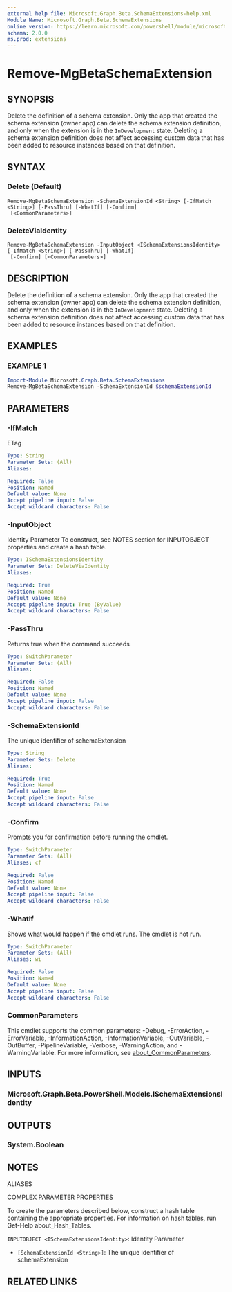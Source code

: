 ```yaml
---
external help file: Microsoft.Graph.Beta.SchemaExtensions-help.xml
Module Name: Microsoft.Graph.Beta.SchemaExtensions
online version: https://learn.microsoft.com/powershell/module/microsoft.graph.beta.schemaextensions/remove-mgbetaschemaextension
schema: 2.0.0
ms.prod: extensions
---
```


# Remove-MgBetaSchemaExtension

## SYNOPSIS
Delete the definition of a schema extension.
Only the app that created the schema extension (owner app) can delete the schema extension definition, and only when the extension is in the `InDevelopment` state.
Deleting a schema extension definition does not affect accessing custom data that has been added to resource instances based on that definition.

## SYNTAX

### Delete (Default)
```
Remove-MgBetaSchemaExtension -SchemaExtensionId <String> [-IfMatch <String>] [-PassThru] [-WhatIf] [-Confirm]
 [<CommonParameters>]
```

### DeleteViaIdentity
```
Remove-MgBetaSchemaExtension -InputObject <ISchemaExtensionsIdentity> [-IfMatch <String>] [-PassThru] [-WhatIf]
 [-Confirm] [<CommonParameters>]
```

## DESCRIPTION
Delete the definition of a schema extension.
Only the app that created the schema extension (owner app) can delete the schema extension definition, and only when the extension is in the `InDevelopment` state.
Deleting a schema extension definition does not affect accessing custom data that has been added to resource instances based on that definition.

## EXAMPLES

### EXAMPLE 1
```powershell
Import-Module Microsoft.Graph.Beta.SchemaExtensions
Remove-MgBetaSchemaExtension -SchemaExtensionId $schemaExtensionId
```

## PARAMETERS

### -IfMatch
ETag

```yaml
Type: String
Parameter Sets: (All)
Aliases:

Required: False
Position: Named
Default value: None
Accept pipeline input: False
Accept wildcard characters: False
```

### -InputObject
Identity Parameter
To construct, see NOTES section for INPUTOBJECT properties and create a hash table.

```yaml
Type: ISchemaExtensionsIdentity
Parameter Sets: DeleteViaIdentity
Aliases:

Required: True
Position: Named
Default value: None
Accept pipeline input: True (ByValue)
Accept wildcard characters: False
```

### -PassThru
Returns true when the command succeeds

```yaml
Type: SwitchParameter
Parameter Sets: (All)
Aliases:

Required: False
Position: Named
Default value: None
Accept pipeline input: False
Accept wildcard characters: False
```

### -SchemaExtensionId
The unique identifier of schemaExtension

```yaml
Type: String
Parameter Sets: Delete
Aliases:

Required: True
Position: Named
Default value: None
Accept pipeline input: False
Accept wildcard characters: False
```

### -Confirm
Prompts you for confirmation before running the cmdlet.

```yaml
Type: SwitchParameter
Parameter Sets: (All)
Aliases: cf

Required: False
Position: Named
Default value: None
Accept pipeline input: False
Accept wildcard characters: False
```

### -WhatIf
Shows what would happen if the cmdlet runs.
The cmdlet is not run.

```yaml
Type: SwitchParameter
Parameter Sets: (All)
Aliases: wi

Required: False
Position: Named
Default value: None
Accept pipeline input: False
Accept wildcard characters: False
```

### CommonParameters
This cmdlet supports the common parameters: -Debug, -ErrorAction, -ErrorVariable, -InformationAction, -InformationVariable, -OutVariable, -OutBuffer, -PipelineVariable, -Verbose, -WarningAction, and -WarningVariable. For more information, see [about_CommonParameters](http://go.microsoft.com/fwlink/?LinkID=113216).

## INPUTS

### Microsoft.Graph.Beta.PowerShell.Models.ISchemaExtensionsIdentity
## OUTPUTS

### System.Boolean
## NOTES

ALIASES

COMPLEX PARAMETER PROPERTIES

To create the parameters described below, construct a hash table containing the appropriate properties. For information on hash tables, run Get-Help about_Hash_Tables.


`INPUTOBJECT <ISchemaExtensionsIdentity>`: Identity Parameter
  - `[SchemaExtensionId <String>]`: The unique identifier of schemaExtension

## RELATED LINKS
